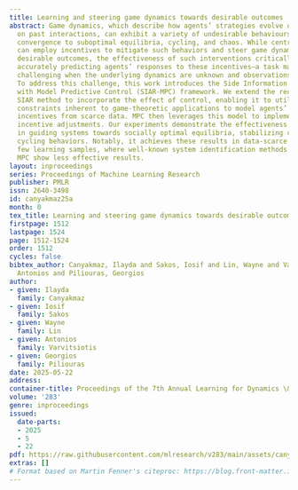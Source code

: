 ```yaml
---
title: Learning and steering game dynamics towards desirable outcomes
abstract: Game dynamics, which describe how agents’ strategies evolve over time based
  on past interactions, can exhibit a variety of undesirable behaviours including
  convergence to suboptimal equilibria, cycling, and chaos. While central planners
  can employ incentives to mitigate such behaviors and steer game dynamics towards
  desirable outcomes, the effectiveness of such interventions critically relies on
  accurately predicting agents’ responses to these incentives—a task made particularly
  challenging when the underlying dynamics are unknown and observations are limited.
  To address this challenge, this work introduces the Side Information Assisted Regression
  with Model Predictive Control (SIAR-MPC) framework. We extend the recently introduced
  SIAR method to incorporate the effect of control, enabling it to utilize side-information
  constraints inherent to game-theoretic applications to model agents’ responses to
  incentives from scarce data. MPC then leverages this model to implement dynamic
  incentive adjustments. Our experiments demonstrate the effectiveness of SIAR-MPC
  in guiding systems towards socially optimal equilibria, stabilizing chaotic and
  cycling behaviors. Notably, it achieves these results in data-scarce settings of
  few learning samples, where well-known system identification methods paired with
  MPC show less effective results.
layout: inproceedings
series: Proceedings of Machine Learning Research
publisher: PMLR
issn: 2640-3498
id: canyakmaz25a
month: 0
tex_title: Learning and steering game dynamics towards desirable outcomes
firstpage: 1512
lastpage: 1524
page: 1512-1524
order: 1512
cycles: false
bibtex_author: Canyakmaz, Ilayda and Sakos, Iosif and Lin, Wayne and Varvitsiotis,
  Antonios and Piliouras, Georgios
author:
- given: Ilayda
  family: Canyakmaz
- given: Iosif
  family: Sakos
- given: Wayne
  family: Lin
- given: Antonios
  family: Varvitsiotis
- given: Georgios
  family: Piliouras
date: 2025-05-22
address:
container-title: Proceedings of the 7th Annual Learning for Dynamics \& Control Conference
volume: '283'
genre: inproceedings
issued:
  date-parts:
  - 2025
  - 5
  - 22
pdf: https://raw.githubusercontent.com/mlresearch/v283/main/assets/canyakmaz25a/canyakmaz25a.pdf
extras: []
# Format based on Martin Fenner's citeproc: https://blog.front-matter.io/posts/citeproc-yaml-for-bibliographies/
---
```

